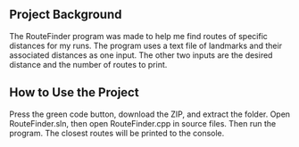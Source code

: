 ## Project Background
The RouteFinder program was made to help me find routes of specific distances for my runs.
The program uses a text file of landmarks and their associated distances as one input.
The other two inputs are the desired distance and the number of routes to print.

## How to Use the Project
Press the green code button, download the ZIP, and extract the folder. 
Open RouteFinder.sln, then open RouteFinder.cpp in source files. 
Then run the program. The closest routes will be printed to the console.
